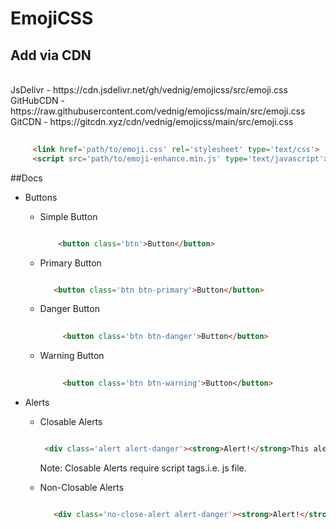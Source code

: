 # EmojiCSS
## Add via CDN
<br />
JsDelivr - https://cdn.jsdelivr.net/gh/vednig/emojicss/src/emoji.css <br/>
GitHubCDN - https://raw.githubusercontent.com/vednig/emojicss/main/src/emoji.css <br/>
GitCDN - https://gitcdn.xyz/cdn/vednig/emojicss/main/src/emoji.css <br/>

 ```html
  
      <link href='path/to/emoji.css' rel='stylesheet' type='text/css'>  
      <script src='path/to/emoji-enhance.min.js' type='text/javascript'>
```

##Docs
<ul>
  <li>Buttons</li>
  <ul>
    <li>Simple Button</li>
    
  ```html
  
      <button class='btn'>Button</button>  
```

  <li>Primary Button</li>
  
  
   ```html
  
      <button class='btn btn-primary'>Button</button>  
```

<li>Danger Button</li>


 ```html
  
      <button class='btn btn-danger'>Button</button>  
```


<li>Warning Button</li>


 ```html
  
      <button class='btn btn-warning'>Button</button>  
```

  </ul>
  <li>Alerts</li>
  <ul>
  <li>Closable Alerts</li>
  
   ```html
  
    <div class='alert alert-danger'><strong>Alert!</strong>This alert is dangerous.</button>  

```
Note: Closable Alerts require script tags.i.e. js file.
  <li>Non-Closable Alerts</li>
  
   ```html
  
      <div class='no-close-alert alert-danger'><strong>Alert!</strong>This alert is very dangerous.</div>  
```

  </ul>
  
</ul>
